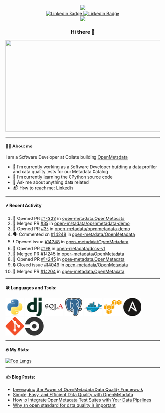 <div id="header" align="center">
  <img src="https://media.giphy.com/media/5eLDrEaRGHegx2FeF2/giphy.gif" width="100"/>
</div>
<div id="badges" align="center">
  <a href="https://www.linkedin.com/in/teddycrepineau/">
    <img src="https://shields.io/badge/Linkedin-blue?logo=linkedin&logoColor=white&style=for-the-badge" alt="Linkedin Badge"/>
  </a>
  <a href="https://medium.com/@teddycrpineau">
    <img src="https://shields.io/badge/Medium-black?logo=medium&logoColor=white&style=for-the-badge" alt="Linkedin Badge"/>
  </a>
</div>
<div align="center">
  <img src="https://komarev.com/ghpvc/?username=TeddyCr&color=blue&style=flat-square" />
</div>

<h3 align="center">
Hi there 👋
</h3>
<div align="center">
  <img src="https://media.giphy.com/media/L8K62iTDkzGX6/giphy.gif" width="600" height="300"/>
</div>

---

#### :technologist: About me
I am a Software Developer at Collate building <a href="https://open-metadata.org"/>OpenMetadata</a>
- 🔭 I’m currently working as a Software Developer building a data profiler and data quality tests for our Metadata Catalog
- 🐍 I’m currently learning the CPython source code
- 💬 Ask me about anything data related
- 📬 How to reach me: [Linkedin](https://shields.io/badge/Linkedin-blue?logo=linkedin&logoColor=white&style=for-the-badge)

---

#### ⚡️ Recent Activity
<!--START_SECTION:activity-->
1. 💪 Opened PR [#14323](https://github.com/open-metadata/OpenMetadata/pull/14323) in [open-metadata/OpenMetadata](https://github.com/open-metadata/OpenMetadata)
2. 🎉 Merged PR [#35](https://github.com/open-metadata/openmetadata-demo/pull/35) in [open-metadata/openmetadata-demo](https://github.com/open-metadata/openmetadata-demo)
3. 💪 Opened PR [#35](https://github.com/open-metadata/openmetadata-demo/pull/35) in [open-metadata/openmetadata-demo](https://github.com/open-metadata/openmetadata-demo)
4. 🗣 Commented on [#14248](https://github.com/open-metadata/OpenMetadata/issues/14248#issuecomment-1840561648) in [open-metadata/OpenMetadata](https://github.com/open-metadata/OpenMetadata)
5. ❗ Opened issue [#14248](https://github.com/open-metadata/OpenMetadata/issues/14248) in [open-metadata/OpenMetadata](https://github.com/open-metadata/OpenMetadata)
6. 💪 Opened PR [#198](https://github.com/open-metadata/docs-v1/pull/198) in [open-metadata/docs-v1](https://github.com/open-metadata/docs-v1)
7. 🎉 Merged PR [#14245](https://github.com/open-metadata/OpenMetadata/pull/14245) in [open-metadata/OpenMetadata](https://github.com/open-metadata/OpenMetadata)
8. 💪 Opened PR [#14245](https://github.com/open-metadata/OpenMetadata/pull/14245) in [open-metadata/OpenMetadata](https://github.com/open-metadata/OpenMetadata)
9. 🔒 Closed issue [#14049](https://github.com/open-metadata/OpenMetadata/issues/14049) in [open-metadata/OpenMetadata](https://github.com/open-metadata/OpenMetadata)
10. 🎉 Merged PR [#14204](https://github.com/open-metadata/OpenMetadata/pull/14204) in [open-metadata/OpenMetadata](https://github.com/open-metadata/OpenMetadata)
<!--END_SECTION:activity-->

---

#### :hammer_and_wrench: Languages and Tools:
<div>
   <img src="https://github.com/devicons/devicon/blob/master/icons/python/python-original.svg" width="60" height="60"/>
   <img src="https://github.com/devicons/devicon/blob/master/icons/django/django-plain.svg" width="60" height="60"/>
   <img src="https://github.com/devicons/devicon/blob/master/icons/sqlalchemy/sqlalchemy-original.svg" width="60" height="60"/>
   <img src="https://github.com/devicons/devicon/blob/master/icons/postgresql/postgresql-original.svg" width="60" height="60"/>
   <img src="https://github.com/devicons/devicon/blob/master/icons/docker/docker-original.svg" width="60" height="60"/>
   <img src="https://github.com/devicons/devicon/blob/master/icons/amazonwebservices/amazonwebservices-original.svg" width="60" height="60"/>
   <img src="https://github.com/devicons/devicon/blob/master/icons/ansible/ansible-original.svg" width="60" height="60"/>
   <img src="https://github.com/devicons/devicon/blob/master/icons/git/git-original.svg" width="60" height="60"/>
   <img src="https://github.com/devicons/devicon/blob/master/icons/circleci/circleci-plain.svg" width="60" height="60"/>
</div>

---

#### 🔥 My Stats:
[![Top Langs](https://github-readme-stats.vercel.app/api/top-langs/?username=TeddyCr&layout=compact&hide=javascript,html,css)](https://github.com/anuraghazra/github-readme-stats)

---

#### ✍️ Blog Posts:
<!-- BLOG-POST-LIST:START -->
- [Leveraging the Power of OpenMetadata Data Quality Framework](https://blog.open-metadata.org/leveraging-the-power-of-openmetadata-data-quality-framework-385ba2d8eaf?source=rss-16e0670af08f------2)
- [Simple, Easy, and Efficient Data Quality with OpenMetadata](https://blog.open-metadata.org/simple-easy-and-efficient-data-quality-with-openmetadata-1c4e7d329364?source=rss-16e0670af08f------2)
- [How to Integrate OpenMetadata Test Suites with Your Data Pipelines](https://blog.open-metadata.org/how-to-integrate-openmetadata-test-suites-with-your-data-pipelines-d83fb55fa494?source=rss-16e0670af08f------2)
- [Why an open standard for data quality is important](https://blog.open-metadata.org/why-are-we-building-a-data-quality-standard-1753fae87259?source=rss-16e0670af08f------2)
<!-- BLOG-POST-LIST:END -->
